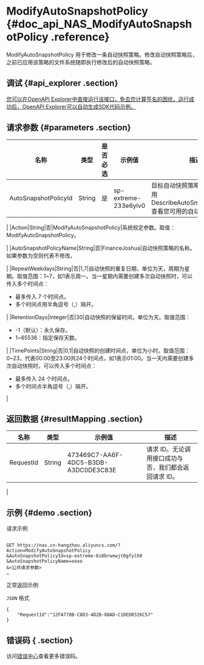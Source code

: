 # ModifyAutoSnapshotPolicy {#doc_api_NAS_ModifyAutoSnapshotPolicy .reference}

ModifyAutoSnapshotPolicy 用于修改一条自动快照策略。修改自动快照策略后，之前已应用该策略的文件系统随即执行修改后的自动快照策略。

## 调试 {#api_explorer .section}

[您可以在OpenAPI Explorer中直接运行该接口，免去您计算签名的困扰。运行成功后，OpenAPI Explorer可以自动生成SDK代码示例。](https://api.aliyun.com/#product=NAS&api=ModifyAutoSnapshotPolicy&type=RPC&version=2017-06-26)

## 请求参数 {#parameters .section}

|名称|类型|是否必选|示例值|描述|
|--|--|----|---|--|
|AutoSnapshotPolicyId|String|是|sp-extreme-233e6ylv0|目标自动快照策略 ID。您可以调用 DescribeAutoSnapshotPolicies 查看您可用的自动快照策略。

 |
|Action|String|否|ModifyAutoSnapshotPolicy|系统规定参数。取值：ModifyAutoSnapshotPolicy。

 |
|AutoSnapshotPolicyName|String|否|FinanceJoshua|自动快照策略的名称。如果参数为空则代表不修改。

 |
|RepeatWeekdays|String|否|1,7|自动快照的重复日期，单位为天，周期为星期。取值范围：1~7，如1表示周一。当一星期内需要创建多次自动快照时，可以传入多个时间点：

 -   最多传入 7 个时间点。
-   多个时间点用半角逗号（,）隔开。

 |
|RetentionDays|Integer|否|30|自动快照的保留时间，单位为天。取值范围：

 -   -1（默认）：永久保存。
-   1~65536：指定保存天数。

 |
|TimePoints|String|否|0,1|自动快照的创建时间点，单位为小时。取值范围：0~23，代表00:00至23:00共24个时间点，如1表示01:00。当一天内需要创建多次自动快照时，可以传入多个时间点：

 -   最多传入 24 个时间点。
-   多个时间点半角逗号（,）隔开。

 |

## 返回数据 {#resultMapping .section}

|名称|类型|示例值|描述|
|--|--|---|--|
|RequestId|String|473469C7-AA6F-4DC5-B3DB-A3DC0DE3C83E|请求 ID。无论调用接口成功与否，我们都会返回请求 ID。

 |

## 示例 {#demo .section}

请求示例

``` {#request_demo}

GET https://nas.cn-hangzhou.aliyuncs.com/?Action=ModifyAutoSnapshotPolicy
&AutoSnapshotPolicyId=sp-extreme-6i0brwewjt0gfylh0
&AutoSnapshotPolicyName=xoxo
&<公共请求参数>
…

```

正常返回示例

`JSON` 格式

``` {#json_return_success_demo}
{
	"RequestId":"12FA778B-C8D3-4D2B-88AD-C10ED0326C57"
}
```

## 错误码 { .section}

访问[错误中心](https://error-center.aliyun.com/status/product/NAS)查看更多错误码。

